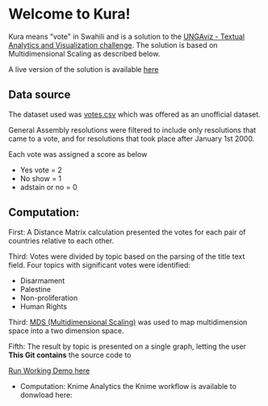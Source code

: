 # Welcome to Kura!

Kura means "vote" in Swahili and is a  solution to the [UNGAviz - Textual Analytics and Visualization challenge](https://unite.un.org/ideas/content/ungaviz). The solution is based on Multidimensional Scaling as described below.

A live version of the solution is available [here](https://ddabruneel.github.io)

## Data source
The dataset used was [votes.csv](https://drive.google.com/file/d/0BzCpVV4_zQ2OcmVRTE1PWXJMTkU/view) which was offered as an unofficial dataset.

General Assembly resolutions were filtered to include only resolutions that came to a vote, and for resolutions that took place after January 1st 2000.

Each vote was assigned a score as below
  - Yes vote = 2
  - No show = 1
  - adstain or no = 0

## Computation:

First: A Distance Matrix calculation presented the votes for each pair of countries relative to each other.

Third: Votes were divided by topic based on the parsing of the title text field. Four topics with significant votes were identified:
  - Disarmament
  - Palestine
  - Non-proliferation
  - Human Rights

Third: [MDS (Multidimensional Scaling)](https://en.wikipedia.org/wiki/Multidimensional_scaling) was used to map multidimension space into a two dimension space.

Fifth: The result by topic is presented on a single graph, letting the user
**This Git contains** the source code to 

[Run Working Demo here](https://ddabruneel.github.io/scatterplot.html)


- Computation: Knime Analytics
the Knime workflow is available to donwload here: 





